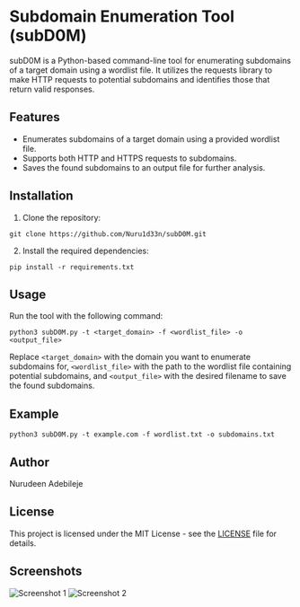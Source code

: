 # Subdomain Enumeration Tool (subD0M)

subD0M is a Python-based command-line tool for enumerating subdomains of a target domain using a wordlist file. It utilizes the requests library to make HTTP requests to potential subdomains and identifies those that return valid responses.

## Features

- Enumerates subdomains of a target domain using a provided wordlist file.
- Supports both HTTP and HTTPS requests to subdomains.
- Saves the found subdomains to an output file for further analysis.

## Installation

1. Clone the repository:

```
git clone https://github.com/Nuru1d33n/subD0M.git
```

2. Install the required dependencies:

```
pip install -r requirements.txt
```

## Usage

Run the tool with the following command:

```
python3 subD0M.py -t <target_domain> -f <wordlist_file> -o <output_file>
```

Replace `<target_domain>` with the domain you want to enumerate subdomains for, `<wordlist_file>` with the path to the wordlist file containing potential subdomains, and `<output_file>` with the desired filename to save the found subdomains.

## Example

```
python3 subD0M.py -t example.com -f wordlist.txt -o subdomains.txt
```

## Author

Nurudeen Adebileje

## License

This project is licensed under the MIT License - see the [LICENSE](LICENSE) file for details.

## Screenshots

![Screenshot 1](/home/pentestlab/Project/SubD0M/subD0M/subd0m1.png)
![Screenshot 2](link_to_screenshot_2)
